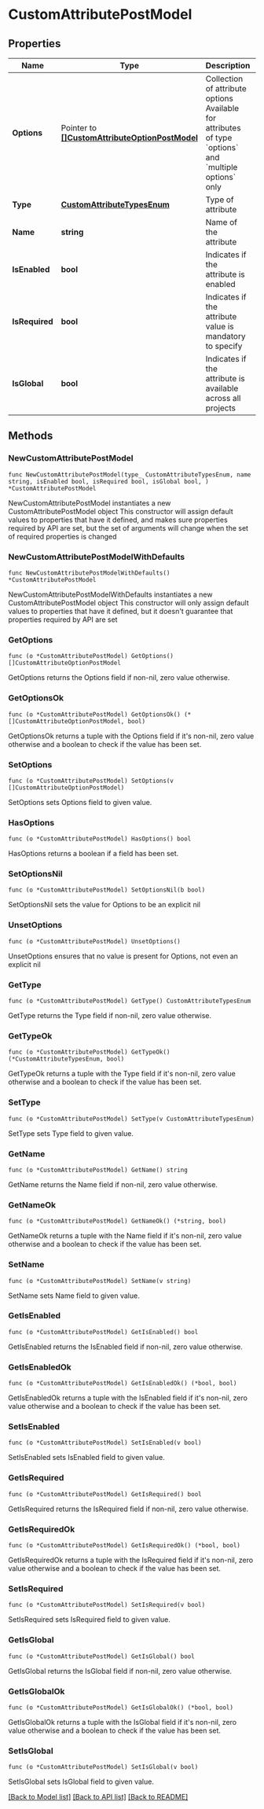# CustomAttributePostModel

## Properties

Name | Type | Description | Notes
------------ | ------------- | ------------- | -------------
**Options** | Pointer to [**[]CustomAttributeOptionPostModel**](CustomAttributeOptionPostModel.md) | Collection of attribute options     Available for attributes of type &#x60;options&#x60; and &#x60;multiple options&#x60; only | [optional] 
**Type** | [**CustomAttributeTypesEnum**](CustomAttributeTypesEnum.md) | Type of attribute | 
**Name** | **string** | Name of the attribute | 
**IsEnabled** | **bool** | Indicates if the attribute is enabled | 
**IsRequired** | **bool** | Indicates if the attribute value is mandatory to specify | 
**IsGlobal** | **bool** | Indicates if the attribute is available across all projects | 

## Methods

### NewCustomAttributePostModel

`func NewCustomAttributePostModel(type_ CustomAttributeTypesEnum, name string, isEnabled bool, isRequired bool, isGlobal bool, ) *CustomAttributePostModel`

NewCustomAttributePostModel instantiates a new CustomAttributePostModel object
This constructor will assign default values to properties that have it defined,
and makes sure properties required by API are set, but the set of arguments
will change when the set of required properties is changed

### NewCustomAttributePostModelWithDefaults

`func NewCustomAttributePostModelWithDefaults() *CustomAttributePostModel`

NewCustomAttributePostModelWithDefaults instantiates a new CustomAttributePostModel object
This constructor will only assign default values to properties that have it defined,
but it doesn't guarantee that properties required by API are set

### GetOptions

`func (o *CustomAttributePostModel) GetOptions() []CustomAttributeOptionPostModel`

GetOptions returns the Options field if non-nil, zero value otherwise.

### GetOptionsOk

`func (o *CustomAttributePostModel) GetOptionsOk() (*[]CustomAttributeOptionPostModel, bool)`

GetOptionsOk returns a tuple with the Options field if it's non-nil, zero value otherwise
and a boolean to check if the value has been set.

### SetOptions

`func (o *CustomAttributePostModel) SetOptions(v []CustomAttributeOptionPostModel)`

SetOptions sets Options field to given value.

### HasOptions

`func (o *CustomAttributePostModel) HasOptions() bool`

HasOptions returns a boolean if a field has been set.

### SetOptionsNil

`func (o *CustomAttributePostModel) SetOptionsNil(b bool)`

 SetOptionsNil sets the value for Options to be an explicit nil

### UnsetOptions
`func (o *CustomAttributePostModel) UnsetOptions()`

UnsetOptions ensures that no value is present for Options, not even an explicit nil
### GetType

`func (o *CustomAttributePostModel) GetType() CustomAttributeTypesEnum`

GetType returns the Type field if non-nil, zero value otherwise.

### GetTypeOk

`func (o *CustomAttributePostModel) GetTypeOk() (*CustomAttributeTypesEnum, bool)`

GetTypeOk returns a tuple with the Type field if it's non-nil, zero value otherwise
and a boolean to check if the value has been set.

### SetType

`func (o *CustomAttributePostModel) SetType(v CustomAttributeTypesEnum)`

SetType sets Type field to given value.


### GetName

`func (o *CustomAttributePostModel) GetName() string`

GetName returns the Name field if non-nil, zero value otherwise.

### GetNameOk

`func (o *CustomAttributePostModel) GetNameOk() (*string, bool)`

GetNameOk returns a tuple with the Name field if it's non-nil, zero value otherwise
and a boolean to check if the value has been set.

### SetName

`func (o *CustomAttributePostModel) SetName(v string)`

SetName sets Name field to given value.


### GetIsEnabled

`func (o *CustomAttributePostModel) GetIsEnabled() bool`

GetIsEnabled returns the IsEnabled field if non-nil, zero value otherwise.

### GetIsEnabledOk

`func (o *CustomAttributePostModel) GetIsEnabledOk() (*bool, bool)`

GetIsEnabledOk returns a tuple with the IsEnabled field if it's non-nil, zero value otherwise
and a boolean to check if the value has been set.

### SetIsEnabled

`func (o *CustomAttributePostModel) SetIsEnabled(v bool)`

SetIsEnabled sets IsEnabled field to given value.


### GetIsRequired

`func (o *CustomAttributePostModel) GetIsRequired() bool`

GetIsRequired returns the IsRequired field if non-nil, zero value otherwise.

### GetIsRequiredOk

`func (o *CustomAttributePostModel) GetIsRequiredOk() (*bool, bool)`

GetIsRequiredOk returns a tuple with the IsRequired field if it's non-nil, zero value otherwise
and a boolean to check if the value has been set.

### SetIsRequired

`func (o *CustomAttributePostModel) SetIsRequired(v bool)`

SetIsRequired sets IsRequired field to given value.


### GetIsGlobal

`func (o *CustomAttributePostModel) GetIsGlobal() bool`

GetIsGlobal returns the IsGlobal field if non-nil, zero value otherwise.

### GetIsGlobalOk

`func (o *CustomAttributePostModel) GetIsGlobalOk() (*bool, bool)`

GetIsGlobalOk returns a tuple with the IsGlobal field if it's non-nil, zero value otherwise
and a boolean to check if the value has been set.

### SetIsGlobal

`func (o *CustomAttributePostModel) SetIsGlobal(v bool)`

SetIsGlobal sets IsGlobal field to given value.



[[Back to Model list]](../README.md#documentation-for-models) [[Back to API list]](../README.md#documentation-for-api-endpoints) [[Back to README]](../README.md)


